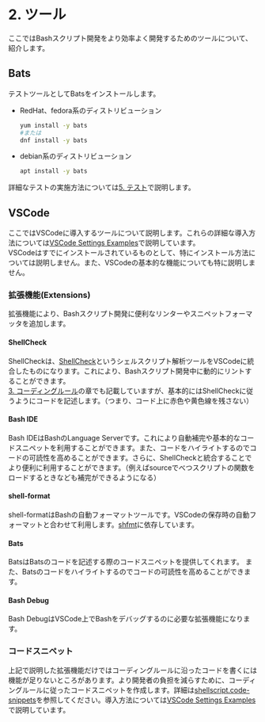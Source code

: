 # 2. ツール

ここではBashスクリプト開発をより効率よく開発するためのツールについて、紹介します。  

## Bats

テストツールとしてBatsをインストールします。

- RedHat、fedora系のディストリビューション
  ```sh
  yum install -y bats
  #または
  dnf install -y bats
  ```
- debian系のディストリビューション
  ```sh
  apt install -y bats
  ```

詳細なテストの実施方法については[5. テスト](./05_%E3%83%86%E3%82%B9%E3%83%88.md)で説明します。


## VSCode

ここではVSCodeに導入するツールについて説明します。これらの詳細な導入方法については[VSCode Settings Examples](../vscode-setting-examples/README.md)で説明しています。  
VSCodeはすでにインストールされているものとして、特にインストール方法については説明しません。また、VSCodeの基本的な機能についても特に説明しません。

### 拡張機能(Extensions)

拡張機能により、Bashスクリプト開発に便利なリンターやスニペットフォーマッタを追加します。

#### ShellCheck

ShellCheckは、[ShellCheck](https://github.com/koalaman/shellcheck)というシェルスクリプト解析ツールをVSCodeに統合したものになります。これにより、Bashスクリプト開発中に動的にリントすることができます。  
[3. コーディングルール](./03_%E3%82%B3%E3%83%BC%E3%83%87%E3%82%A3%E3%83%B3%E3%82%B0%E3%83%AB%E3%83%BC%E3%83%AB.md)の章でも記載していますが、基本的にはShellCheckに従うようにコードを記述します。（つまり、コード上に赤色や黄色線を残さない）

#### Bash IDE

Bash IDEはBashのLanguage Serverです。これにより自動補完や基本的なコードスニペットを利用することができます。また、コードをハイライトするのでコードの可読性を高めることができます。さらに、ShellCheckと統合することでより便利に利用することができます。（例えばsourceでべつスクリプトの関数をロードするときなども補完ができるようになる）

#### shell-format

shell-formatはBashの自動フォーマットツールです。VSCodeの保存時の自動フォーマットと合わせて利用します。[shfmt](https://github.com/mvdan/sh#shfmt)に依存しています。

#### Bats

BatsはBatsのコードを記述する際のコードスニペットを提供してくれます。 また、Batsのコードをハイライトするのでコードの可読性を高めることができます。

#### Bash Debug

Bash DebugはVSCode上でBashをデバッグするのに必要な拡張機能になります。

### コードスニペット

上記で説明した拡張機能だけではコーディングルールに沿ったコードを書くには機能が足りないところがあります。より開発者の負担を減らすために、コーディングルールに従ったコードスニペットを作成します。詳細は[shellscript.code-snippets](../vscode-setting-examples/.vscode/shellscript.code-snippets)を参照してください。導入方法については[VSCode Settings Examples](../vscode-setting-examples/README.md)で説明しています。  
